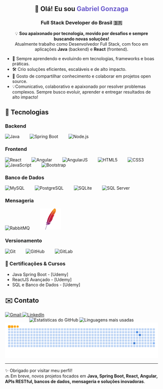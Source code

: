 <div align="center">

<h2>👋 Olá! Eu sou <span style="color:#6A5ACD">Gabriel Gonzaga</span></h2>
<h3>Full Stack Developer do Brasil 🇧🇷</h3>

💡 <b>Sou apaixonado por tecnologia, movido por desafios e sempre buscando novas soluções!</b>  
Atualmente trabalho como Desenvolvedor Full Stack, com foco em aplicações <b>Java</b> (backend) e <b>React</b> (frontend).

</div>

<ul>
  <li>🚀 Sempre aprendendo e evoluindo em tecnologias, frameworks e boas práticas.</li>
  <li>🛠️ Crio soluções eficientes, escaláveis e de alto impacto.</li>
  <li>💬 Gosto de compartilhar conhecimento e colaborar em projetos open source.</li>
  <li>💡Comunicativo, colaborativo e apaixonado por resolver problemas complexos. Sempre busco evoluir, aprender e entregar resultados de alto impacto!</li>


</ul>



## 🚀 Tecnologias

### Backend
<img src="https://cdn.jsdelivr.net/gh/devicons/devicon/icons/java/java-original.svg" height="70" alt="Java" title="Java" style="margin-right: 30px;" /> <img src="https://cdn.jsdelivr.net/gh/devicons/devicon/icons/spring/spring-original.svg" height="70" alt="Spring Boot" title="Spring Boot" style="margin-right: 30px;" /> <img src="https://cdn.jsdelivr.net/gh/devicons/devicon/icons/nodejs/nodejs-original.svg" height="70" alt="Node.js" title="Node.js" style="margin-right: 30px;" />

### Frontend
<img src="https://cdn.jsdelivr.net/gh/devicons/devicon/icons/react/react-original.svg" height="70" alt="React" title="React" style="margin-right: 30px;" /> <img src="https://cdn.jsdelivr.net/gh/devicons/devicon/icons/angular/angular-original.svg" height="70" alt="Angular" title="Angular" style="margin-right: 30px;" /> <img src="https://cdn.jsdelivr.net/gh/devicons/devicon/icons/angularjs/angularjs-original.svg" height="70" alt="AngularJS" title="AngularJS" style="margin-right: 30px;" /> <img src="https://cdn.jsdelivr.net/gh/devicons/devicon/icons/html5/html5-original.svg" height="70" alt="HTML5" title="HTML5" style="margin-right: 30px;" /> <img src="https://cdn.jsdelivr.net/gh/devicons/devicon/icons/css3/css3-original.svg" height="70" alt="CSS3" title="CSS3" style="margin-right: 30px;" /> <img src="https://cdn.jsdelivr.net/gh/devicons/devicon/icons/javascript/javascript-original.svg" height="70" alt="JavaScript" title="JavaScript" style="margin-right: 30px;" /> <img src="https://cdn.jsdelivr.net/gh/devicons/devicon/icons/bootstrap/bootstrap-original.svg" height="70" alt="Bootstrap" title="Bootstrap" style="margin-right: 30px;" />

### Banco de Dados
<img src="https://cdn.jsdelivr.net/gh/devicons/devicon/icons/mysql/mysql-original.svg" height="70" alt="MySQL" title="MySQL" style="margin-right: 30px;" /> <img src="https://cdn.jsdelivr.net/gh/devicons/devicon/icons/postgresql/postgresql-original.svg" height="70" alt="PostgreSQL" title="PostgreSQL" style="margin-right: 30px;" /> <img src="https://cdn.jsdelivr.net/gh/devicons/devicon/icons/sqlite/sqlite-original.svg" height="70" alt="SQLite" title="SQLite" style="margin-right: 30px;" /> <img src="https://cdn.jsdelivr.net/gh/devicons/devicon/icons/microsoftsqlserver/microsoftsqlserver-plain.svg" height="70" alt="SQL Server" title="SQL Server" style="margin-right: 30px;" />

### Mensageria
<img src="https://cdn.jsdelivr.net/gh/devicons/devicon/icons/rabbitmq/rabbitmq-original.svg" height="70" alt="RabbitMQ" title="RabbitMQ" style="margin-right: 30px;" /> <img src="https://raw.githubusercontent.com/devicons/devicon/master/icons/apache/apache-original.svg" height="70" alt="ActiveMQ" title="ActiveMQ" style="margin-right: 30px;" />

### Versionamento
<img src="https://cdn.jsdelivr.net/gh/devicons/devicon/icons/git/git-original.svg" height="70" alt="Git" title="Git" style="margin-right: 30px;" /> <img src="https://cdn.jsdelivr.net/gh/devicons/devicon/icons/github/github-original.svg" height="70" alt="GitHub" title="GitHub" style="margin-right: 30px;" /> <img src="https://cdn.jsdelivr.net/gh/devicons/devicon/icons/gitlab/gitlab-original.svg" height="70" alt="GitLab" title="GitLab" style="margin-right: 30px;" />

### 📜 Certificações & Cursos
- Java Spring Boot - [Udemy]
- ReactJS Avançado - [Udemy]
- SQL e Banco de Dados - [Udemy]
## ✉️ Contato

<a href="mailto:gabrielgonzaga.dev@gmail.com" target="_blank">
  <img src="https://img.shields.io/static/v1?message=Gmail&logo=gmail&label=&color=D14836&logoColor=white&labelColor=&style=for-the-badge" height="35" alt="Gmail" />
</a>
<a href="https://www.linkedin.com/in/gabriel-gonzaga-dev/" target="_blank">
  <img src="https://img.shields.io/static/v1?message=LinkedIn&logo=linkedin&label=&color=0077B5&logoColor=white&labelColor=&style=for-the-badge" height="35" alt="LinkedIn" />
</a>

<div align="center">
  <img src="https://github-readme-stats.vercel.app/api?username=Gabrielgonzaga-dev&show_icons=true&theme=dark" height="150" alt="Estatísticas do GitHub" />
  <img src="https://github-readme-stats.vercel.app/api/top-langs?username=Gabrielgonzaga-dev&locale=pt-br&hide_title=false&layout=compact&card_width=320&langs_count=6&theme=dracula&hide_border=false" height="150" alt="Linguagens mais usadas" />
</div>

<div align="center">
  <img src="https://raw.githubusercontent.com/Gonzaga777/Gonzaga777/output/ocean.gif" alt="Snake animation gif" />
</div>

---

✨ Obrigado por visitar meu perfil!  
🔜 Em breve, novos projetos focados em <b>Java, Spring Boot, React, Angular, APIs RESTful, bancos de dados, mensageria e soluções inovadoras</b>.
